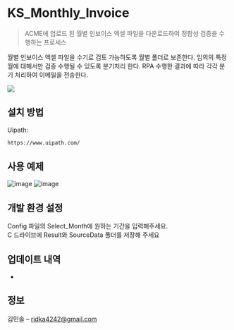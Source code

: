 # KS_Monthly_Invoice
> ACME에 업로드 된 월별 인보이스 엑셀 파일을 다운로드하여 정합성 검증을 수행하는 프로세스


월별 인보이스 엑셀 파일을 수기로 검토 가능하도록 월별 폴더로 보존한다.
임의의 특정 월에 대해서만 검증 수행될 수 있도록 분기처리 한다.
RPA 수행한 결과에 따라 각각 분기 처리하여 이메일을 전송한다.


![](../header.png)

## 설치 방법

Uipath:

```sh
https://www.uipath.com/
```


## 사용 예제

![image](https://user-images.githubusercontent.com/114542921/195005394-175663ac-0b75-4c0e-8f98-6b34590ed1c1.png)
![image](https://user-images.githubusercontent.com/114542921/195005419-b74d8eba-f6e9-41aa-9d9e-861e3e182dd4.png)




## 개발 환경 설정

Config 파일의 Select_Month에 원하는 기간을 입력해주세요. <br>
C 드라이브에 Result와 SourceData 폴더를 저장해 주세요



## 업데이트 내역

*

## 정보

김민솔 – ridka4242@gmail.com




